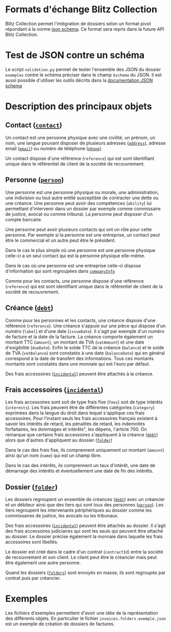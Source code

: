 # Formats d'échange Blitz Collection

Blitz Collection permet l'intégration de dossiers selon un format pivot répondant à la norme [json schema](https://json-schema.org/). Ce format sera repris dans la future API Blitz Collection. 

# Test de JSON contre un schéma

Le script `validation.py` permet de tester l'ensemble des JSON du dossier `examples` contre le schéma préciser dans le champ `$schema` du JSON. Il est aussi possible d'utiliser les outils décrits dans la [documentation JSON schema](https://json-schema.org/tools?query=&sortBy=name&sortOrder=ascending&groupBy=toolingTypes&licenses=&languages=&drafts=&toolingTypes=&environments=&showObsolete=false#validator)

# Description des principaux objets
## Contact ([`contact`](https://raw.githubusercontent.com/Blitz-BS/blitzCollection/refs/heads/MGP-421-modularisation-de-l-objet-json-schema-pour-l-integ/json_schema/contact.schema.json))
Un contact est une personne physique avec une civilité, un prénom, un nom, une langue pouvant disposer de plusieurs adresses ([`address`](https://raw.githubusercontent.com/Blitz-BS/blitzCollection/refs/heads/MGP-421-modularisation-de-l-objet-json-schema-pour-l-integ/json_schema/address.schema.json)), adresse email ([`email`](https://raw.githubusercontent.com/Blitz-BS/blitzCollection/refs/heads/MGP-421-modularisation-de-l-objet-json-schema-pour-l-integ/json_schema/address.schema.json)) ou numéro de téléphone ([`phone`](https://raw.githubusercontent.com/Blitz-BS/blitzCollection/refs/heads/MGP-421-modularisation-de-l-objet-json-schema-pour-l-integ/json_schema/phone.schema.json)). 

Un contact dispose d'une référence (`reference`) qui est sont identifiant unique dans le référentiel de client de la société de recouvrement.

## Personne ([`person`](https://raw.githubusercontent.com/Blitz-BS/blitzCollection/refs/heads/MGP-421-modularisation-de-l-objet-json-schema-pour-l-integ/json_schema/person.schema.json))

Une personne est une personne physique ou morale, une administration, une indivision ou tout autre entité susceptible de contracter une dette ou une créance. Une personne peut avoir des compétences (`ability`) lui permettant d'intervenir dans un dossier par exemple comme commissaire de justice, avocat ou comme tribunal. La personne peut disposer d'un compte bancaire. 

Une personne peut avoir plusieurs contacts qui ont un rôle pour cette personne. Par exemple si la personne est une entreprise, un contact peut être le commercial et un autre peut être le président.

Dans le cas le plus simple où une personne est une personne physique celle-ci a un seul contact qui est la personne physique elle-même. 

Dans le cas où une personne est une entreprise celle-ci dispose d'information qui sont regroupées dans [`companyInfo`](https://raw.githubusercontent.com/Blitz-BS/blitzCollection/refs/heads/MGP-421-modularisation-de-l-objet-json-schema-pour-l-integ/json_schema/companyInfo.schema.json)

Comme pour les contacts, une personne dispose d'une référence (`reference`) qui est sont identifiant unique dans le référentiel de client de la société de recouvrement.

## Créance ([`debt`](https://raw.githubusercontent.com/Blitz-BS/blitzCollection/refs/heads/MGP-421-modularisation-de-l-objet-json-schema-pour-l-integ/json_schema/person.schema.json))

Comme pour les personnes et les contacts, une créance dispose d'une référence (`reference`). Une créance s'appuie sur une pièce qui dispose d'un numéro (`label`) et d'une date (`issueDate`). Il s'agit par exemple d'un numéro de facture et la date de la facture.  La créance comporte également un montant TTC (`amount`), un montant de TVA (`vatAmount`) et une date d'exigibilité (`dueDate`). Enfin le solde TTC de la créance (`balance`) et le solde de TVA (`vatBalance`) sont constatés à une date (`balanceDate`) qui en général correspond à la date de transfert des informations. Tous ces montants montants sont constatés dans une monnaie qui est l'euro par défaut.

Des frais accessoires ([`ìncidental`](https://raw.githubusercontent.com/Blitz-BS/blitzCollection/refs/heads/MGP-421-modularisation-de-l-objet-json-schema-pour-l-integ/json_schema/incidental.schema.json)) peuvent être attachés à la créance.

## Frais accessoires ([`incidental`](https://raw.githubusercontent.com/Blitz-BS/blitzCollection/refs/heads/MGP-421-modularisation-de-l-objet-json-schema-pour-l-integ/json_schema/incidental.schema.json))

Les frais accessoires sont soit de type frais fixe (`fees`) soit de type intérêts (`interests`). Les frais peuvent être de différentes catégories (`category`) exprimées dans la langue du droit dans lequel s'applique ces frais accessoires. Pour l'instant seuls les frais accessoires français existent à savoir les intérêts de retard, les pénalités de retard, les indemnités forfaitaires, les dommages et intérêts", les dépens, l'article 700. On remarque que certains frais accessoires s'appliquent à la créance ([`debt`](https://raw.githubusercontent.com/Blitz-BS/blitzCollection/refs/heads/MGP-421-modularisation-de-l-objet-json-schema-pour-l-integ/json_schema/debt.schema.json)) alors que d'autres d'appliquent au dossier ([`folder`](https://raw.githubusercontent.com/Blitz-BS/blitzCollection/refs/heads/MGP-421-modularisation-de-l-objet-json-schema-pour-l-integ/json_schema/folder.schema.json))

Dans le cas des frais fixe, ils comprennent uniquement un montant (`amount`) ainsi qu'un nom (`name`) qui est un champ libre.

Dans le cas des intérêts, ils comprennent un taux d'intérêt, une date de démarrage des intérêts et éventuellement une date de fin des intérêts. 

## Dossier ([`folder`](https://raw.githubusercontent.com/Blitz-BS/blitzCollection/refs/heads/MGP-421-modularisation-de-l-objet-json-schema-pour-l-integ/json_schema/folder.schema.json))

Les dossiers regroupent un ensemble de créances ([`debt`](https://raw.githubusercontent.com/Blitz-BS/blitzCollection/refs/heads/MGP-421-modularisation-de-l-objet-json-schema-pour-l-integ/json_schema/person.schema.json)) avec un créancier et un débiteur ainsi que des tiers qui sont tous des personnes ([`person`](https://raw.githubusercontent.com/Blitz-BS/blitzCollection/refs/heads/MGP-421-modularisation-de-l-objet-json-schema-pour-l-integ/json_schema/person.schema.json)). Les tiers regroupent les intervenants périphériques au dossier comme les commissaires de justice, les avocats ou les tribunaux. 

Des frais accessoires ([`incidental`](https://raw.githubusercontent.com/Blitz-BS/blitzCollection/refs/heads/MGP-421-modularisation-de-l-objet-json-schema-pour-l-integ/json_schema/incidental.schema.json)) peuvent être attachés au dossier. Il s'agit des frais accessoires judiciaires qui sont les seuls qui peuvent être attaché au dossier. Le dossier précise également la monnaie dans laquelle les frais accessoires sont libellés. 

Le dossier est créé dans le cadre d'un contrat (`contractId`) entre la société de recouvrement et son client. Le client peut être le créancier mais peut être également une autre personne. 

Quand les dossiers ([`folders`](https://raw.githubusercontent.com/Blitz-BS/blitzCollection/refs/heads/MGP-421-modularisation-de-l-objet-json-schema-pour-l-integ/json_schema/folders.schema.json)) sont envoyés en masse, ils sont regroupés par contrat puis par créancier. 

# Exemples

Les fichiers d'exemples permettent d'avoir une idée de la représentation des différents objets. En particulier le fichier `invoices.folders.exemple.json` est un exemple de création de dossiers de factures.


